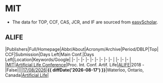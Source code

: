 # MIT

- The data for TOP, CCF, CAS, JCR, and IF are sourced from [easyScholar](https://www.easyscholar.cc/).

## ALIFE

|Publishers|Full/Homepage|Abbr/About|Acronym/Archive|Period/DBLP|Top|CCF|Submission|Days Left|Main Conf.|Days Left|Location|Keywords/Google|
|-         |-            |-         |-              |-          |-  |-  |-         |-        |          |-        |-       |-              |
|[MIT](https://direct.mit.edu/)|[Artificial Life Conference](https://direct.mit.edu/isal)|Proc. Int. Conf. Artif. Life|[ALIFE](https://direct.mit.edu/isal)|2018 -|False||||[17/08/2026](https://alife.org/conference/alife-2026/)|**{{ diffDate('2026-08-17') }}**|Waterloo, Ontario, Canada|[Artificial Life](https://www.google.com/search?q=Artificial+Life)|

